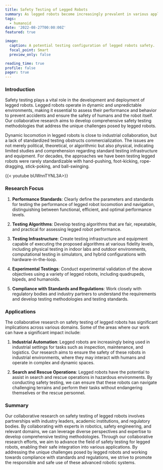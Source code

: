 ```yaml
---
title: Safety Testing of Legged Robots
summary: As legged robots become increasingly prevalent in various applications, it is crucial to develop robust safety testing methodologies to identify potential risks and ensure safe operation.
tags:
  - humanoid
date: '2022-08-27T00:00:00Z'
featured: true

image:
  caption: A potential testing configuration of legged robots safety.
  focal_point: Smart
  preview_only: false

reading_time: true
profile: false
pager: true
---
```



### Introduction
Safety testing plays a vital role in the development and deployment of legged robots. Legged robots operate in dynamic and unpredictable environments, making it essential to assess their performance and behavior to prevent accidents and ensure the safety of humans and the robot itself. Our collaborative research aims to develop comprehensive safety testing methodologies that address the unique challenges posed by legged robots.

Dynamic locomotion in legged robots is close to industrial collaboration, but a lack of standardized testing obstructs commercialization. The issues are not merely political, theoretical, or algorithmic but also physical, indicating limited studies and comprehension regarding standard testing infrastructure and equipment. For decades, the approaches we have been testing legged robots were rarely standardizable with hand-pushing, foot-kicking, rope-dragging, stick-poking, and ball-swinging.


{{< youtube bUWnnTYNL3A>}}

### Research Focus

1. **Performance Standards**: Clearly define the parameters and standards for testing the performance of legged robot locomotion and navigation, distinguishing between functional, efficient, and optimal performance levels.
   
2. **Testing Algorithms**: Develop testing algorithms that are fair, repeatable, and practical for assessing legged robot performance.
   
3. **Testing Infrastructure**: Create testing infrastructure and equipment capable of executing the proposed algorithms at various fidelity levels, including physical testing in indoor labs and outdoor environments, computational testing in simulators, and hybrid configurations with hardware-in-the-loop.


4. **Experimental Testings**: Conduct experimental validation of the above objectives using a variety of legged robots, including quadrupeds, bipeds, and humanoids.

5. **Compliance with Standards and Regulations**: Work closely with regulatory bodies and industry partners to understand the requirements and develop testing methodologies and testing standards. 


### Applications
The collaborative research on safety testing of legged robots has significant implications across various domains. Some of the areas where our work can have a significant impact include:

1. **Industrial Automation**: Legged robots are increasingly being used in industrial settings for tasks such as inspection, maintenance, and logistics. Our research aims to ensure the safety of these robots in industrial environments, where they may interact with humans and operate in complex and dynamic spaces.

2. **Search and Rescue Operations**: Legged robots have the potential to assist in search and rescue operations in hazardous environments. By conducting safety testing, we can ensure that these robots can navigate challenging terrains and perform their tasks without endangering themselves or the rescue personnel.



### Summary
Our collaborative research on safety testing of legged robots involves partnerships with industry leaders, academic institutions, and regulatory bodies. By collaborating with experts in robotics, safety engineering, and relevant domains, we can leverage diverse perspectives and expertise to develop comprehensive testing methodologies. Through our collaborative research efforts, we aim to advance the field of safety testing for legged robots, enabling their safe integration into various applications. By addressing the unique challenges posed by legged robots and working towards compliance with standards and regulations, we strive to promote the responsible and safe use of these advanced robotic systems.